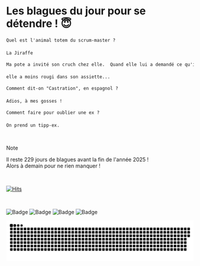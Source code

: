 
<h1>Les blagues du jour pour se détendre ! 😇</h1>

```diff
Quel est l'animal totem du scrum-master ?

La Jiraffe
```

```diff
Ma pote a invité son cruch chez elle.  Quand elle lui a demandé ce qu'il voulait manger il a répondu "es-tu une option ?"

elle a moins rougi dans son assiette...
```

```diff
Comment dit-on "Castration", en espagnol ?

Adios, à mes gosses !
```

```diff
Comment faire pour oublier une ex ?

On prend un tipp-ex.
```

<br/>

> [!NOTE]
> Il reste 229 jours de blagues avant la fin de l'année 2025 ! <br/>
> Alors à demain pour ne rien manquer !

<br/>


[![Hits](https://hits.seeyoufarm.com/api/count/incr/badge.svg?url=https%3A%2F%2Fgithub.com%2FClems02%2Fhit-counter&count_bg=%23003E80&title_bg=%235C9FE1&icon=powershell.svg&icon_color=%23FFFFFF&title=Visite&edge_flat=false)](https://hits.seeyoufarm.com)


<br/>


![Badge](https://img.shields.io/badge/Last%20updated%20on-white?style=for-the-badge&logo=clockify)   ![Badge](https://img.shields.io/badge/17/05-white?style=for-the-badge) ![Badge](https://img.shields.io/badge/at-white?style=for-the-badge) ![Badge](https://img.shields.io/badge/03:25-white?style=for-the-badge)


<p align="center">
 <img width="1000" src="assets/github-snake.svg" alt="snake"/>
</p>
